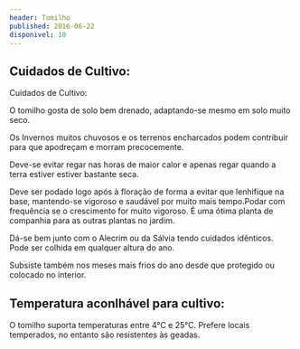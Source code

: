```yaml
---
header: Tomilho 
published: 2016-06-22
disponivel: 10
---
```



## Cuidados de Cultivo:
Cuidados de Cultivo:

O tomilho gosta de solo bem drenado, adaptando-se mesmo em solo muito seco.
 
 Os Invernos muitos chuvosos e os terrenos encharcados podem contribuir para que apodreçam e morram precocemente.
  
  Deve-se evitar regar nas horas de maior calor e apenas regar quando a terra estiver estiver bastante seca.

  Deve ser podado logo após à floração de forma a evitar que lenhifique na base, mantendo-se vigoroso e saudável por muito mais tempo.Podar com frequência se o crescimento for muito vigoroso. É uma ótima planta de companhia para as outras plantas no jardim.

  Dá-se bem junto com o Alecrim ou da Sálvia tendo cuidados idênticos. Pode ser colhida em qualquer altura do ano. 

  Subsiste também nos meses mais frios do ano desde que protegido ou colocado no interior. 

## Temperatura aconlhável para cultivo: 

  O tomilho suporta temperaturas entre 4°C e 25°C. Prefere locais temperados, no entanto são resistentes às geadas.


